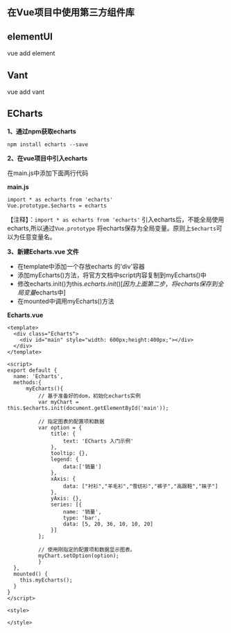 ## 在Vue项目中使用第三方组件库

## elementUI

vue add element

## Vant

vue add vant

## ECharts

**1、通过npm获取echarts**

```
npm install echarts --save
```

**2、在vue项目中引入echarts**

在main.js中添加下面两行代码

**main.js**

```
import * as echarts from 'echarts'
Vue.prototype.$echarts = echarts
```

【注释】：`import * as echarts from 'echarts'` 引入echarts后，不能全局使用echarts,所以通过`Vue.prototype` 将echarts保存为全局变量。原则上`$echarts`可以为任意变量名。

**3、新建Echarts.vue 文件**

- 在template中添加一个存放echarts 的'div'容器
- 添加myEcharts()方法，将官方文档中script内容复制到myEcharts()中
- 修改echarts.init()为this.$echarts.init() [因为上面第二步，将echarts保存到全局变量$echarts中]
- 在mounted中调用myEcharts()方法

**Echarts.vue**

```vue
<template>
  <div class="Echarts">
    <div id="main" style="width: 600px;height:400px;"></div>
  </div>
</template>

<script>
export default {
  name: 'Echarts',
  methods:{
	  myEcharts(){
		  // 基于准备好的dom，初始化echarts实例
		  var myChart = this.$echarts.init(document.getElementById('main'));

		  // 指定图表的配置项和数据
		  var option = {
			  title: {
				  text: 'ECharts 入门示例'
			  },
			  tooltip: {},
			  legend: {
				  data:['销量']
			  },
			  xAxis: {
				  data: ["衬衫","羊毛衫","雪纺衫","裤子","高跟鞋","袜子"]
			  },
			  yAxis: {},
			  series: [{
				  name: '销量',
				  type: 'bar',
				  data: [5, 20, 36, 10, 10, 20]
			  }]
		  };

		  // 使用刚指定的配置项和数据显示图表。
		  myChart.setOption(option);
		  }
  },
  mounted() {
  	this.myEcharts();
  }
}
</script>

<style>

</style>
```

